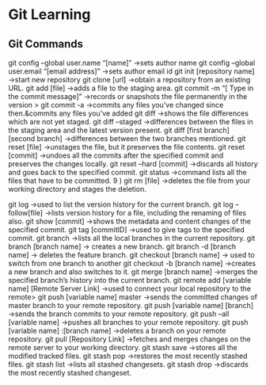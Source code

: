 # Git Learning

## Git Commands

git config –global user.name “[name]” ->sets author name
git config –global user.email “[email address]” ->sets author email id
git init [repository name] ->start new repository
git clone [url] ->obtain a repository from an existing URL.
git add [file] ->adds a file to the staging area.
git commit -m “[ Type in the commit message]” ->records or snapshots the file permanently in the version >
git commit -a ->commits any files you’ve changed since then.&commits any files you’ve added
git diff ->shows the file differences which are not yet staged.
git diff –staged ->differences between the files in the staging area and the latest version present.
git diff [first branch] [second branch] ->differences between the two branches mentioned.
git reset [file] ->unstages the file, but it preserves the file contents.
git reset [commit] ->undoes all the commits after the specified commit and preserves the changes locally.
git reset –hard [commit] ->discards all history and goes back to the specified commit.
git status ->command lists all the files that have to be committed.
9 ) git rm [file] ->deletes the file from your working directory and stages the deletion.

git log ->used to list the version history for the current branch.
git log –follow[file] ->lists version history for a file, including the renaming of files also.
git show [commit] ->shows the metadata and content changes of the specified commit.
git tag [commitID] ->used to give tags to the specified commit.
git branch ->lists all the local branches in the current repository.
git branch [branch name] -> creates a new branch.
git branch -d [branch name] -> deletes the feature branch.
git checkout [branch name] -> used to switch from one branch to another
git checkout -b [branch name] ->creates a new branch and also switches to it.
git merge [branch name] ->merges the specified branch’s history into the current branch.
git remote add [variable name] [Remote Server Link] ->used to connect your local repository to the remote>
git push [variable name] master ->sends the committed changes of master branch to your remote repository.
git push [variable name] [branch] ->sends the branch commits to your remote repository.
git push –all [variable name] ->pushes all branches to your remote repository.
git push [variable name] :[branch name] ->deletes a branch on your remote repository.
git pull [Repository Link] ->fetches and merges changes on the remote server to your working directory.
git stash save ->stores all the modified tracked files.
git stash pop ->restores the most recently stashed files.
git stash list ->lists all stashed changesets.
git stash drop ->discards the most recently stashed changeset.
